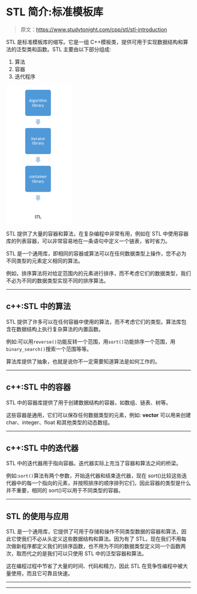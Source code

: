 # STL 简介:标准模板库

> 原文：<https://www.studytonight.com/cpp/stl/stl-introduction>

STL 是标准模板库的缩写。它是一组 C++模板类，提供可用于实现数据结构和算法的泛型类和函数。STL 主要由以下部分组成:

1.  算法
2.  容器
3.  迭代程序

![Introduction to STL](img/b936c7bf6ebcd759a801a11155bd2953.png)

STL 提供了大量的容器和算法，在复杂编程中非常有用，例如在 STL 中使用容器库的列表容器，可以非常容易地在一条语句中定义一个链表，省时省力。

STL 是一个通用库，即相同的容器或算法可以在任何数据类型上操作，您不必为不同类型的元素定义相同的算法。

例如，排序算法将对给定范围内的元素进行排序，而不考虑它们的数据类型，我们不必为不同的数据类型实现不同的排序算法。

* * *

## c++:STL 中的算法

STL 提供了许多可以在任何容器中使用的算法，而不考虑它们的类型。算法库包含在数据结构上执行复杂算法的内置函数。

例如:可以用`reverse()`功能反转一个范围，用`sort()`功能排序一个范围，用`binary_search()`搜索一个范围等等。

算法库提供了抽象，也就是说你不一定需要知道算法是如何工作的。

* * *

## c++:STL 中的容器

STL 中的容器库提供了用于创建数据结构的容器，如数组、链表、树等。

这些容器是通用，它们可以保存任何数据类型的元素，例如: **vector** 可以用来创建 char、integer、float 和其他类型的动态数组。

* * *

## c++:STL 中的迭代器

STL 中的迭代器用于指向容器。迭代器实际上充当了容器和算法之间的桥梁。

例如:`sort()`算法有两个参数，开始迭代器和结束迭代器，现在 sort()比较这些迭代器中的每一个指向的元素，并按照排序的顺序排列它们，因此容器的类型是什么并不重要，相同的 sort()可以用于不同类型的容器。

* * *

## STL 的使用与应用

STL 是一个通用库，它提供了可用于存储和操作不同类型数据的容器和算法，因此它使我们不必从头定义这些数据结构和算法。因为有了 STL，现在我们不用每次做新程序都定义我们的排序函数，也不用为不同的数据类型定义同一个函数两次，取而代之的是我们可以只使用 STL 中的泛型容器和算法。

这在编程过程中节省了大量的时间、代码和精力，因此 STL 在竞争性编程中被大量使用，而且它可靠且快速。

* * *

* * *